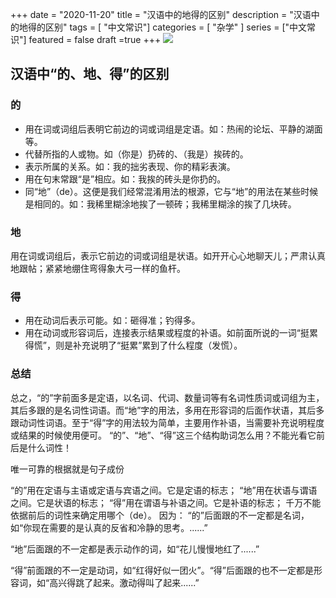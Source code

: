 +++
date = "2020-11-20"
title = "汉语中的地得的区别"
description = "汉语中的地得的区别"
tags = [ "中文常识"]
categories = [
    "杂学"
]
series = ["中文常识"]
featured = false
draft =true 
+++
![](https://gitee.com/lalalaxiaowifi/pictures/raw/master/image/%E6%97%A5%E5%B8%B8%E6%90%AC%E7%A0%96%E5%A4%B4.png)

## 汉语中“的、地、得”的区别
 ### 的
* 用在词或词组后表明它前边的词或词组是定语。如：热闹的论坛、平静的湖面等。
* 代替所指的人或物。如（你是）扔砖的、（我是）挨砖的。
* 表示所属的关系。如：我的拙劣表现、你的精彩表演。
* 用在句末常跟“是”相应。如：我挨的砖头是你扔的。
* 同“地”（de）。这便是我们经常混淆用法的根源，它与“地”的用法在某些时候是相同的。如：我稀里糊涂地挨了一顿砖；我稀里糊涂的挨了几块砖。
### 地
用在词或词组后，表示它前边的词或词组是状语。如开开心心地聊天儿；严肃认真地跟帖；紧紧地绷住弯得象大弓一样的鱼杆。


### 得
* 用在动词后表示可能。如：砸得准；钓得多。
* 用在动词或形容词后，连接表示结果或程度的补语。如前面所说的一词“挺累得慌”，则是补充说明了“挺累”累到了什么程度（发慌）。
### 总结
总之，“的”字前面多是定语，以名词、代词、数量词等有名词性质词或词组为主，其后多跟的是名词性词语。而“地”字的用法，多用在形容词的后面作状语，其后多跟动词性词语。至于“得”字的用法较为简单，主要用作补语，当需要补充说明程度或结果的时候使用便可。
“的”、“地”、“得”这三个结构助词怎么用？不能光看它前后是什么词性！ 

唯一可靠的根据就是句子成份

“的”用在定语与主语或定语与宾语之间。它是定语的标志； 
“地”用在状语与谓语之间。它是状语的标志； 
“得”用在谓语与补语之间。它是补语的标志； 
 千万不能依据前后的词性来确定用哪个（de）。 
因为： 
“的”后面跟的不一定都是名词，如“你现在需要的是认真的反省和冷静的思考。......” 

“地”后面跟的不一定都是表示动作的词，如“花儿慢慢地红了......” 

“得”前面跟的不一定是动词，如“红得好似一团火”。“得”后面跟的也不一定都是形容词，如“高兴得跳了起来。激动得叫了起来......” 



